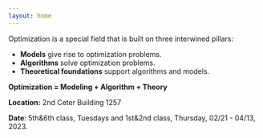 ```yaml
---
layout: home
---
```

Optimization is a special field that is built on three interwined pillars:
  - **Models** give rise to optimization problems.
  - **Algorithms** solve optimization problems.
  - **Theoretical foundations** support algorithms and models.



**Optimization = Modeling + Algorithm + Theory**



**Location:** 2nd Ceter Building 1257

**Date**: 5th&6th class, Tuesdays and 1st&2nd class, Thursday, 02/21 - 04/13, 2023. 

